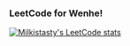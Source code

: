 ### LeetCode for Wenhe!
[![Milkistasty's LeetCode stats](https://leetcode-stats-six.vercel.app/?username=wenhewangcrane)](https://github.com/Milkistasty/leetcode-stats)



<!--
**Milkistasty/Milkistasty** is a ✨ _special_ ✨ repository because its `README.md` (this file) appears on your GitHub profile.

Here are some ideas to get you started:

- 🔭 I’m currently working on ...
- 🌱 I’m currently learning ...
- 👯 I’m looking to collaborate on ...
- 🤔 I’m looking for help with ...
- 💬 Ask me about ...
- 📫 How to reach me: ...
- 😄 Pronouns: ...
- ⚡ Fun fact: ...
-->

